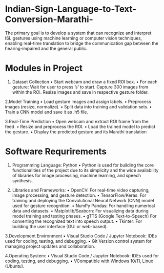 # Indian-Sign-Language-to-Text-Conversion-Marathi-
The primary goal is to develop a system that can recognize and interpret ISL gestures using machine learning or computer vision techniques, enabling real-time translation to bridge the communication gap between the hearing-impaired and the general public.

# Modules in Project

1. Dataset Collection
• Start webcam and draw a fixed ROI box.
• For each gesture: Wait for user to press ’s’ to start. Capture 300 images from within the ROI. Resize images and save in respective gesture folder.

2.Model Training
• Load gesture images and assign labels.
• Preprocess images (resize, normalize).
• Split data into training and validation sets.
• Train a CNN model and save it as .h5 file.

3.Real-Time Prediction
• Open webcam and extract ROI frame from the feed.
• Resize and preprocess the ROI.
• Load the trained model to predict the gesture.
• Display the predicted gesture and its Marathi translation

# Software Requrirements

1. Programming Language: Python
• Python is used for building the core functionalities of the project due to its simplicity
and the wide availability of libraries for image processing, machine learning, and speech
synthesis.

2. Libraries and Frameworks:
• OpenCV: For real-time video capturing, image processing, and gesture detection.
• TensorFlow/Keras: For training and deploying the Convolutional Neural Network
(CNN) model used for gesture recognition.
• NumPy Pandas: For handling numerical data and datasets.
• Matplotlib/Seaborn: For visualizing data during model training and testing phases.
• gTTS (Google Text-to-Speech) For converting the recognized text into speech
output.
• Tkinter: For building the user interface (GUI or web-based).

3.Development Environment
• Visual Studio Code / Jupyter Notebook: IDEs used for coding, testing, and
debugging.
• Git Version control system for managing project updates and collaboration.

4.Operating System:
• Visual Studio Code / Jupyter Notebook: IDEs used for coding, testing, and
debugging.
• VCompatible with Windows 10/11, Linux (Ubuntu).

